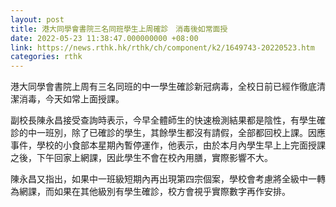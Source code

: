 ```yaml
---
layout: post
title: 港大同學會書院三名同班學生上周確診　消毒後如常面授
date: 2022-05-23 11:38:47.000000000 +08:00
link: https://news.rthk.hk/rthk/ch/component/k2/1649743-20220523.htm
categories: rthk
---
```


港大同學會書院上周有三名同班的中一學生確診新冠病毒，全校日前已經作徹底清潔消毒，今天如常上面授課。

副校長陳永昌接受查詢時表示，今早全體師生的快速檢測結果都是陰性，有學生確診的中一班別，除了已確診的學生，其餘學生都沒有請假，全部都回校上課。因應事件，學校的小食部本星期內暫停運作，他表示，由於本月內學生早上上完面授課之後，下午回家上網課，因此學生不會在校內用膳，實際影響不大。

陳永昌又指出，如果中一班級短期內再出現第四宗個案，學校會考慮將全級中一轉為網課，而如果在其他級別有學生確診，校方會視乎實際數字再作安排。
